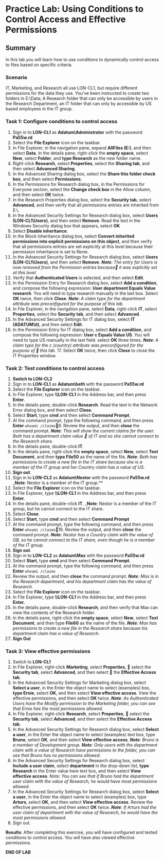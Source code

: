 # Practice Lab: Using Conditions to Control Access and Effective Permissions

## Summary
In this lab you will learn how to use conditions to dynamically control access to files based on specific criteria.


### Scenario
IT, Marketing, and Research all use LON-CL1, but require different permissions for the data they use. You've been instructed to create two folders in E:\Data; A Research folder that can only be accessible by users in the Research Department, an IT folder that can only by accessible by US based employees in the IT group.


### Task 1: Configure conditions to control access 
1.  Sign in to **LON-CL1** as **Adatum\\Administrator** with the password
    **Pa55w.rd**
2.  Select the **File Explorer** icon on the taskbar.
3.  In File Explorer, in the navigation pane, expand **AllFiles (E:)**, and
    then select **Data**. In the details pane, right-click the **empty space**,
    select **New**, select **Folder**, and **type Research** as the new folder
    name.
4.  Right-click **Research**, select **Properties**, select the **Sharing tab**,
    and then select **Advanced Sharing**.
5.  In the Advanced Sharing dialog box, select the **Share this folder check
    box**, and then select **Permissions**.
6.  In the Permissions for Research dialog box, in the Permissions for Everyone
    section, select the **Change check box** in the Allow column, and then select
    **OK** twice.
7.  In the Research Properties dialog box, select the **Security tab**, select
    **Advanced**, and then verify that all permissions entries are inherited
    from E:\\.
8.  In the Advanced Security Settings for Research dialog box, select **Users
    (LON-CL1\\Users)**, and then select **Remove**. Read the text in the Windows
    Security dialog box that appears, select **OK**
9.  Select **Disable inheritance**.
10. In the Block Inheritance dialog box, select **Convert inherited permissions
    into explicit permissions on this object**, and then verify that all
    permissions entries are set explicitly at this level because their
    permission inheritance is set to None.
11. In the Advanced Security Settings for Research dialog box, select **Users
    (LON-CL1\\Users)**, and then select **Remove**. 
    _**Note**: The entry for Users is now removed from the Permission entries because    it was explicitly set at this level._
12. Verify that **Authenticated Users** is selected, and then select **Edit**.
13. In the Permission Entry for Research dialog box, select **Add a condition**,
    and compose the following expression: **User department Equals Value
    research**. You will need to type research manually in the last box. Select
    **OK** twice, then click **Close**. 
	_**Note**: A claim type for the department attribute was preconfigured for the purpose of this lab._
14. In File Explorer, in the navigation pane, select **Data**, right-click
    **IT**, select **Properties**, select the **Security tab**, and then select
    **Advanced**.
15. In the Advanced Security Settings for IT dialog box, select **IT
    (ADATUM\\it)**, and then select **Edit**.
16. In the Permission Entry for IT dialog box, select **Add a condition**, and
    compose the following expression: **User c Equals Value US**. You will
    need to type US manually in the last field. select **OK** three times.
    _**Note**: A claim type for the c (country) attribute was preconfigured for the purpose of     this lab._
	17. Select **OK** twice, then click **Close** to close the IT Properties window.

### Task 2: Test conditions to control access 
1.  **Switch to LON-CL2**
2.  Sign in to **LON-CL1** as **Adatum\\beth** with the password **Pa55w.rd**
3.  Select the **File Explorer** icon on the taskbar.
4.  In File Explorer, type **\\\\LON-CL1** in the Address bar, and then press **Enter**.
5.  In the details pane, double-click **Research**. Read the text in the Network Error dialog box,
    and then select **Close**.
6.  Select **Start**, type **cmd** and then select **Command Prompt**.
7.  At the command prompt, type the following command, and then press **Enter**
    `whoami /claims`8.  Review the output, and then **close** the command prompt.
    _**Note**: This will show the current claims for the user. Beth has a department claim value     of IT and so she cannot connect to the Research share._
9.  In the details pane, double-click **IT**.
10. In the details pane, right-click the **empty space**, select **New**, select
    **Text Document**, and then **type File50** as the name of the file.
    _**Note**: Beth has permissions to create a new file in the IT share because she
	is a member of the IT group and her Country claim has a value of US._
11. **Sign out**.
12.  Sign in to **LON-CL2** as **Adatum\\Nestor** with the password **Pa55w.rd**
    _**Note**: Nestor is a member of the IT group.**
13. Select the **File Explorer** icon on the taskbar.
14. In File Explorer, type **\\\\LON-CL1** in the Address bar, and then press **Enter**.
15. In the details pane, double-click **IT**. 
    _**Note**: Nestor is a member of the IT group, but he cannot connect to the IT share. 
16. Select **Close**.
17. Select **Start**, type **cmd** and then select **Command Prompt**
18. At the command prompt, type the following command, and then press **Enter**
    `whoami /claims`19. Review the output, and then **close** the command prompt.
    _**Note**: Nestor has a Country claim with the value of GB, so he cannot connect
	to the IT share, even though he is a member of the IT group._
20. **Sign out**.
21. Sign in to **LON-CL2** as **Adatum\\Max** with the password **Pa55w.rd**
22. Select **Start**, type **cmd** and then select **Command Prompt**.
23. At the command prompt, type the following command, and then press **Enter**
    `whoami /claims`
24. Review the output, and then **close** the command prompt.
   _**Note**: Max is in the Research department, and his department claim has the
    value of Research._
25. Select the **File Explorer** icon on the taskbar.
26. In File Explorer, type **\\\\LON-CL1** in the Address bar, and then press **Enter**.
27. In the details pane, double-click **Research**, and then verify that Max can
    view the contents of the Research folder.
28. In the details pane, right-click the **empty space**, select **New**, select
    **Text Document**, and then type **File60** as the name of the file.
    _**Note**: Max has permissions to create a new file in the Research share because
	his department claim has a value of Research._
29. **Sign Out**

### Task 3: View effective permissions 
1.  Switch to **LON-CL1**
2.  In File Explorer, right-click **Marketing**, select **Properties**,     select the **Security tab**, select **Advanced**, and then select     the **Effective Access tab**.
3.  In the Advanced Security Settings for Marketing dialog box, select **Select a
    user**, in the Enter the object name to select (examples) box, **type
    Ernie**, select **OK**, and then select **View effective access**. View the
    effective permissions, and then select **OK** twice.
    _**Note**: As Authenticated Users have the Modify permission to the Marketing
	folder, you can see that Ernie has the most permissions allowed._
4.  In File Explorer, right-click **Research**, select **Properties**,     select the **Security tab**, select **Advanced**, and then
    select the **Effective Access tab**.
5.  In the Advanced Security Settings for Research dialog box, select **Select a
    user**, in the Enter the object name to select (examples) text box, type
    **Bruno**, select **OK**, and then select **View effective access**.
    _**Note**: Bruno is a member of Development group._
    _**Note**: Only users with the department claim with a value of Research have
	permissions to the folder, you can see that Bruno has no permissions
	allowed._
6.  In the Advanced Security Settings for Research dialog box, select **Include a
    user claim**, select **department** in the drop-down list, **type Research**
    in the Enter value here text box, and then select **View effective access**.
    _Note: You can see that if Bruno had the department user claim with the value
	of Research, he would have most permissions allowed._
7.  In the Advanced Security Settings for Research dialog box, select **Select a
    user**, in the Enter the object name to select (examples) box, type
    **Arturs**, select **OK**, and then select **View effective access**. Review
    the effective permissions, and then select **OK** twice.
    _**Note**: If Arturs had the user claim of department with the value of Research,
	he would have the most permissions allowed._
8.  Sign out.

**Results**: After completing this exercise, you will have configured and tested
conditions to control access. You will have also viewed effective permissions.

**END OF LAB**